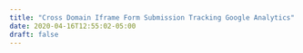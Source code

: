 ```yaml
---
title: "Cross Domain Iframe Form Submission Tracking Google Analytics"
date: 2020-04-16T12:55:02-05:00
draft: false
---
```


